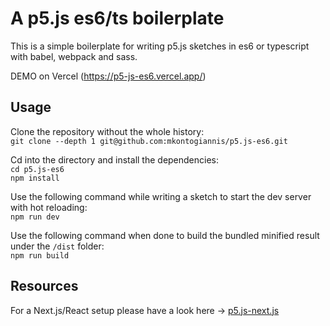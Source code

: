 # A p5.js es6/ts boilerplate

This is a simple boilerplate for writing p5.js sketches in es6 or typescript with babel, webpack and sass.

DEMO on Vercel (https://p5-js-es6.vercel.app/)

## Usage

Clone the repository without the whole history:<br />
`git clone --depth 1 git@github.com:mkontogiannis/p5.js-es6.git`

Cd into the directory and install the dependencies:<br />
`cd p5.js-es6`<br />
`npm install`

Use the following command while writing a sketch to start the dev server with hot reloading:<br />
`npm run dev`

Use the following command when done to build the bundled minified result under the `/dist` folder:<br />
`npm run build`

## Resources

For a Next.js/React setup please have a look here -> [p5.js-next.js](https://github.com/mkontogiannis/p5.js-next.js)
